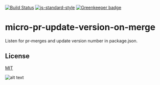 [![Build Status](https://travis-ci.org/zrrrzzt/micro-pr-update-version-on-merge.svg?branch=master)](https://travis-ci.org/zrrrzzt/micro-pr-update-version-on-merge)
[![js-standard-style](https://img.shields.io/badge/code%20style-standard-brightgreen.svg?style=flat)](https://github.com/feross/standard)
[![Greenkeeper badge](https://badges.greenkeeper.io/zrrrzzt/micro-pr-update-version-on-merge.svg)](https://greenkeeper.io/)

# micro-pr-update-version-on-merge

Listen for pr-merges and update version number in package.json.

## License

[MIT](LICENSE)

![alt text](https://robots.kebabstudios.party/micro-pr-update-version-on-merge.png "Robohash image of micro-pr-update-version-on-merge")